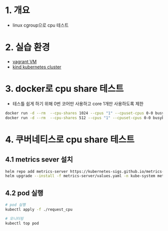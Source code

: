 # 1. 개요
* linux cgroup으로 cpu 테스트

# 2. 실습 환경
* [vagrant VM](./Vagrantfile)
* [kind kubernetes cluster](./kind-config.yaml)

# 3. docker로 cpu share 테스트
* 테스틀 쉽게 하기 위해 0번 코어만 사용하고 core 1개만 사용하도록 제한

```sh
docker run -d --rm  --cpu-shares 1024 --cpus "1" --cpuset-cpus 0-0 busybox sh -c "timeout 60s sh -c 'while :; do :; done'"
docker run -d --rm  --cpu-shares 512 --cpus "1" --cpuset-cpus 0-0 busybox sh -c "timeout 60s sh -c 'while :; do :; done'"
```

# 4. 쿠버네티스로 cpu share 테스트

## 4.1 metrics sever 설치

```sh
helm repo add metrics-server https://kubernetes-sigs.github.io/metrics-server/
helm upgrade --install -f metrics-server/values.yaml -n kube-system metrics-server metrics-server/metrics-server
```

## 4.2 pod 실행

```sh
# pod 실행
kubectl apply -f ./request_cpu

# 모니터링
kubectl top pod
```
